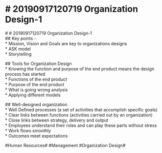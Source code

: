 # \# 20190917120719 Organization Design-1

\# \# 20190917120719 Organization Design-1\
\#\# Key points -\
\* Mission, Vision and Goals are key to organizations designs\
\* ASK model\
\* Storytelling

\#\# Tools for Organization Design\
\* Knowing the function and purpose of the end product means the design process has started\
\* Functions of the end product\
\* Purpose of the end product\
\* What is going wrong analysis\
\* Applying different models

\#\# Well-designed organization\
\* Well Defined processes (a set of activities that accomplish specific goals)\
\* Clear links between functions (activities carried out by an organization)\
\* Close links between strategy, delivery and output\
\* Employees understand their roles and can play these parts without stress\
\* Work flows smoothly\
\* Outcomes meet expectations

\#Human Resources\# \#Management \#Organization Design\#
